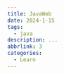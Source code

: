 ```yaml
---
title: JavaWeb
date: 2024-1-15
tags:
  - java
description: ...
abbrlink: 3
categories: 
  - Learn
---
```


### 